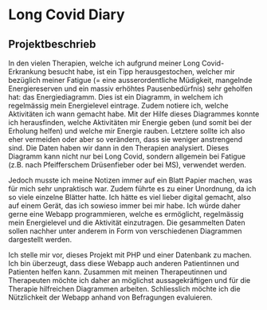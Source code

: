 # Long Covid Diary

## Projektbeschrieb

In den vielen Therapien, welche ich aufgrund meiner Long Covid-Erkrankung besucht habe, ist ein Tipp herausgestochen, welcher mir bezüglich meiner Fatigue (= eine ausserordentliche Müdigkeit, mangelnde Energiereserven und ein massiv erhöhtes Pausenbedürfnis) sehr geholfen hat: das Energiediagramm. Dies ist ein Diagramm, in welchem ich regelmässig mein Energielevel eintrage. Zudem notiere ich, welche Aktivitäten ich wann gemacht habe. Mit der Hilfe dieses Diagrammes konnte ich herausfinden, welche Aktivitäten mir Energie geben (und somit bei der Erholung helfen) und welche mir Energie rauben. Letztere sollte ich also eher vermeiden oder aber so verändern, dass sie weniger anstrengend sind. Die Daten haben wir dann in den Therapien analysiert. Dieses Diagramm kann nicht nur bei Long Covid, sondern allgemein bei Fatigue (z.B. nach Pfeifferschem Drüsenfieber oder bei MS), verwendet werden.

Jedoch musste ich meine Notizen immer auf ein Blatt Papier machen, was für mich sehr unpraktisch war. Zudem führte es zu einer Unordnung, da ich so viele einzelne Blätter hatte. Ich hätte es viel lieber digital gemacht, also auf einem Gerät, das ich sowieso immer bei mir habe. Ich würde daher gerne eine Webapp programmieren, welche es ermöglicht, regelmässig mein Energielevel und die Aktivität einzutragen. Die gesammelten Daten sollen nachher unter anderem in Form von verschiedenen Diagrammen dargestellt werden.

Ich stelle mir vor, dieses Projekt mit PHP und einer Datenbank zu machen. Ich bin überzeugt, dass diese Webapp auch anderen Patientinnen und Patienten helfen kann. Zusammen mit meinen Therapeutinnen und Therapeuten möchte ich daher an möglichst aussagekräftigen und für die Therapie hilfreichen Diagrammen arbeiten. Schliesslich möchte ich die Nützlichkeit der Webapp anhand von Befragungen evaluieren.
